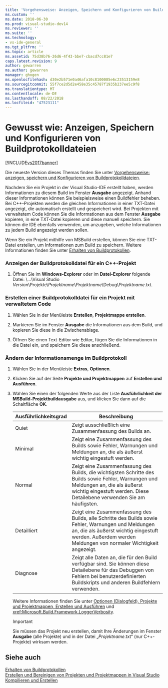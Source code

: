 ```yaml
---
title: 'Vorgehensweise: Anzeigen, Speichern und Konfigurieren von Buildprotokolldateien | Microsoft-Dokumentation'
ms.custom: ''
ms.date: 2018-06-30
ms.prod: visual-studio-dev14
ms.reviewer: ''
ms.suite: ''
ms.technology:
- vs-ide-general
ms.tgt_pltfrm: ''
ms.topic: article
ms.assetid: 75d38b76-26d6-4f43-bbe7-cbacd7cc81e7
caps.latest.revision: 9
author: gewarren
ms.author: gewarren
manager: ghogen
ms.openlocfilehash: d30e2b571e0a46afa10c8100085e6c23513159e8
ms.sourcegitcommit: 55f7ce2d5d2e458e35c45787f1935b237ee5c9f8
ms.translationtype: MT
ms.contentlocale: de-DE
ms.lasthandoff: 08/22/2018
ms.locfileid: "47523111"
---
```

# <a name="how-to-view-save-and-configure-build-log-files"></a>Gewusst wie: Anzeigen, Speichern und Konfigurieren von Buildprotokolldateien
[!INCLUDE[vs2017banner](../includes/vs2017banner.md)]

Die neueste Version dieses Themas finden Sie unter [Vorgehensweise: anzeigen, speichern und Konfigurieren von Buildprotokolldateien](https://docs.microsoft.com/visualstudio/ide/how-to-view-save-and-configure-build-log-files).  
  
Nachdem Sie ein Projekt in der Visual Studio-IDE erstellt haben, werden Informationen zu diesem Build im Fenster **Ausgabe** angezeigt. Anhand dieser Informationen können Sie beispielsweise einen Buildfehler beheben. Bei C++-Projekten werden die gleichen Informationen in einer TXT-Datei angezeigt, die automatisch erstellt und gespeichert wird. Bei Projekten mit verwaltetem Code können Sie die Informationen aus dem Fenster **Ausgabe** kopieren, in eine TXT-Datei kopieren und diese manuell speichern. Sie können die IDE ebenfalls verwenden, um anzugeben, welche Informationen zu jedem Build angezeigt werden sollen.  
  
 Wenn Sie ein Projekt mithilfe von MSBuild erstellen, können Sie eine TXT-Datei erstellen, um Informationen zum Build zu speichern. Weitere Informationen finden Sie unter [Erhalten von Buildprotokollen](../msbuild/obtaining-build-logs-with-msbuild.md).  
  
### <a name="to-view-the-build-log-file-for-a-c-project"></a>Anzeigen der Buildprotokolldatei für ein C++-Projekt  
  
1.  Öffnen Sie im **Windows-Explorer** oder im **Datei-Explorer** folgende Datei: \\...\Visual Studio *Version*\Projekte\\*Projektname*\\*Projektname*\Debug\\*Projektname*.txt.  
  
### <a name="to-create-a-build-log-file-for-a-managed-code-project"></a>Erstellen einer Buildprotokolldatei für ein Projekt mit verwaltetem Code  
  
1.  Wählen Sie in der Menüleiste **Erstellen**, **Projektmappe erstellen**.  
  
2.  Markieren Sie im Fenster **Ausgabe** die Informationen aus dem Build, und kopieren Sie diese in die Zwischenablage.  
  
3.  Öffnen Sie einen Text-Editor wie Editor, fügen Sie die Informationen in die Datei ein, und speichern Sie diese anschließend.  
  
### <a name="to-change-the-amount-of-information-included-in-the-build-log"></a>Ändern der Informationsmenge im Buildprotokoll  
  
1.  Wählen Sie in der Menüleiste **Extras**, **Optionen**.  
  
2.  Klicken Sie auf der Seite **Projekte und Projektmappen** auf **Erstellen und Ausführen**.  
  
3.  Wählen Sie einen der folgenden Werte aus der Liste **Ausführlichkeit der MSBuild-Projektbuildausgabe** aus, und klicken Sie dann auf die Schaltfläche **OK**.  
  
    |Ausführlichkeitsgrad|Beschreibung|  
    |---------------------|-----------------|  
    |Quiet|Zeigt ausschließlich eine Zusammenfassung des Builds an.|  
    |Minimal|Zeigt eine Zusammenfassung des Builds sowie Fehler, Warnungen und Meldungen an, die als äußerst wichtig eingestuft werden.|  
    |Normal|Zeigt eine Zusammenfassung des Builds, die wichtigsten Schritte des Builds sowie Fehler, Warnungen und Meldungen an, die als äußerst wichtig eingestuft werden. Diese Detailebene verwenden Sie am häufigsten.|  
    |Detailliert|Zeigt eine Zusammenfassung des Builds, alle Schritte des Builds sowie Fehler, Warnungen und Meldungen an, die als äußerst wichtig eingestuft werden. Außerdem werden Meldungen von normaler Wichtigkeit angezeigt.|  
    |Diagnose|Zeigt alle Daten an, die für den Build verfügbar sind. Sie können diese Detailebene für das Debuggen von Fehlern bei benutzerdefinierten Buildskripts und anderen Buildfehlern verwenden.|  
  
     Weitere Informationen finden Sie unter [Optionen (Dialogfeld), Projekte und Projektmappen, Erstellen und Ausführen](../ide/reference/options-dialog-box-projects-and-solutions-build-and-run.md) und <xref:Microsoft.Build.Framework.LoggerVerbosity>.  
  
    > [!IMPORTANT]
    >  Sie müssen das Projekt neu erstellen, damit Ihre Änderungen im Fenster **Ausgabe** (alle Projekte) und in der Datei „*Projektname*.txt“ (nur C++-Projekte) wirksam werden.  
  
## <a name="see-also"></a>Siehe auch  
 [Erhalten von Buildprotokollen](../msbuild/obtaining-build-logs-with-msbuild.md)   
 [Erstellen und Bereinigen von Projekten und Projektmappen in Visual Studio](../ide/building-and-cleaning-projects-and-solutions-in-visual-studio.md)   
 [Kompilieren und Erstellen](../ide/compiling-and-building-in-visual-studio.md)



